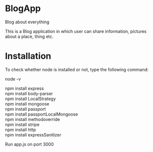 # BlogApp
Blog about everything

This is a Blog application in which user can share information, pictures about a place, thing etc.<br />
# Installation
To check whether node is installed or not, type the following command:

node -v<br/>

npm install express<br/>
npm install body-parser<br/>
npm install LocalStrategy<br/>
npm install mongoose<br/>
npm install passport<br/>
npm install passportLocalMongoose<br/>
npm install methodoverride<br/>
npm install stripe<br/>
npm install http<br/>
npm install expressSanitizer<br/>


Run app.js on port 3000
